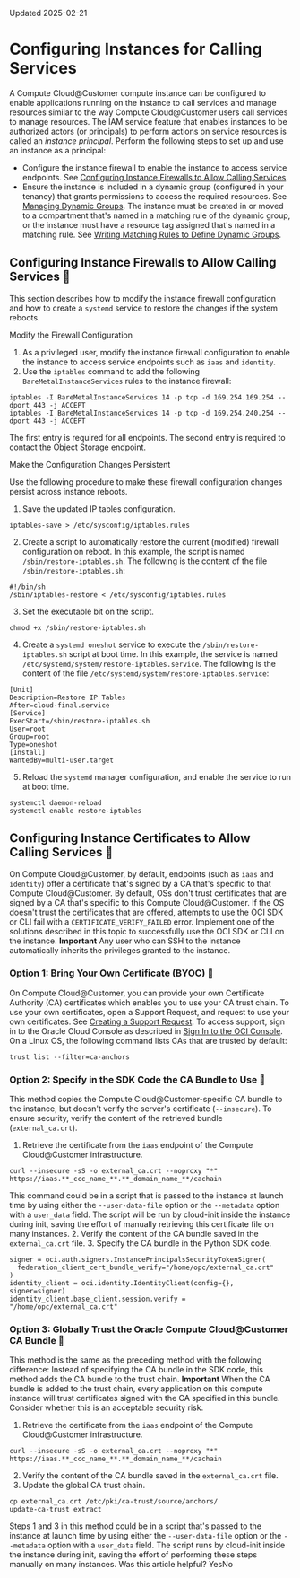 Updated 2025-02-21
# Configuring Instances for Calling Services
A Compute Cloud@Customer compute instance can be configured to enable applications running on the instance to call services and manage resources similar to the way Compute Cloud@Customer users call services to manage resources.
The IAM service feature that enables instances to be authorized actors (or principals) to perform actions on service resources is called an _instance principal_.
Perform the following steps to set up and use an instance as a principal:
  * Configure the instance firewall to enable the instance to access service endpoints. See [Configuring Instance Firewalls to Allow Calling Services](https://docs.oracle.com/en-us/iaas/compute-cloud-at-customer/topics/compute/configuring-instances-for-calling-services.htm#configuring-instance-firewalls-to-allow-calling-services).
  * Ensure the instance is included in a dynamic group (configured in your tenancy) that grants permissions to access the required resources. See [Managing Dynamic Groups](https://docs.oracle.com/iaas/Content/Identity/Tasks/managingdynamicgroups.htm).
The instance must be created in or moved to a compartment that's named in a matching rule of the dynamic group, or the instance must have a resource tag assigned that's named in a matching rule. See [Writing Matching Rules to Define Dynamic Groups](https://docs.oracle.com/iaas/Content/Identity/Tasks/managingdynamicgroups.htm#Writing).


## Configuring Instance Firewalls to Allow Calling Services 🔗 
This section describes how to modify the instance firewall configuration and how to create a `systemd` service to restore the changes if the system reboots. 

Modify the Firewall Configuration
    
  1. As a privileged user, modify the instance firewall configuration to enable the instance to access service endpoints such as `iaas` and `identity`.
  2. Use the `iptables` command to add the following `BareMetalInstanceServices` rules to the instance firewall:
```
iptables -I BareMetalInstanceServices 14 -p tcp -d 169.254.169.254 --dport 443 -j ACCEPT
iptables -I BareMetalInstanceServices 14 -p tcp -d 169.254.240.254 --dport 443 -j ACCEPT
```

The first entry is required for all endpoints. The second entry is required to contact the Object Storage endpoint.



Make the Configuration Changes Persistent
    
Use the following procedure to make these firewall configuration changes persist across instance reboots.
  1. Save the updated IP tables configuration.
```
iptables-save > /etc/sysconfig/iptables.rules
```

  2. Create a script to automatically restore the current (modified) firewall configuration on reboot.
In this example, the script is named `/sbin/restore-iptables.sh`. The following is the content of the file `/sbin/restore-iptables.sh`:
```
#!/bin/sh
/sbin/iptables-restore < /etc/sysconfig/iptables.rules
```

  3. Set the executable bit on the script.
```
chmod +x /sbin/restore-iptables.sh
```

  4. Create a `systemd oneshot` service to execute the `/sbin/restore-iptables.sh` script at boot time.
In this example, the service is named `/etc/systemd/system/restore-iptables.service`. The following is the content of the file `/etc/systemd/system/restore-iptables.service`:
```
[Unit]
Description=Restore IP Tables
After=cloud-final.service
[Service]
ExecStart=/sbin/restore-iptables.sh
User=root
Group=root
Type=oneshot
[Install]
WantedBy=multi-user.target
```

  5. Reload the `systemd` manager configuration, and enable the service to run at boot time.
```
systemctl daemon-reload
systemctl enable restore-iptables
```



## Configuring Instance Certificates to Allow Calling Services 🔗 
On Compute Cloud@Customer, by default, endpoints (such as `iaas` and `identity`) offer a certificate that's signed by a CA that's specific to that Compute Cloud@Customer. By default, OSs don't trust certificates that are signed by a CA that's specific to this Compute Cloud@Customer. If the OS doesn't trust the certificates that are offered, attempts to use the OCI SDK or CLI fail with a `CERTIFICATE_VERIFY_FAILED` error.
Implement one of the solutions described in this topic to successfully use the OCI SDK or CLI on the instance.
**Important**
Any user who can SSH to the instance automatically inherits the privileges granted to the instance.
### Option 1: Bring Your Own Certificate (BYOC) 🔗 
On Compute Cloud@Customer, you can provide your own Certificate Authority (CA) certificates which enables you to use your CA trust chain. To use your own certificates, open a Support Request, and request to use your own certificates. See [Creating a Support Request](https://docs.oracle.com/iaas/Content/GSG/support/create-incident.htm). To access support, sign in to the Oracle Cloud Console as described in [Sign In to the OCI Console](https://docs.oracle.com/iaas/Content/GSG/Tasks/signingin.htm#Signing_In_to_the_Console).
On a Linux OS, the following command lists CAs that are trusted by default:
```
trust list --filter=ca-anchors
```

### Option 2: Specify in the SDK Code the CA Bundle to Use 🔗 
This method copies the Compute Cloud@Customer-specific CA bundle to the instance, but doesn't verify the server's certificate (`--insecure`). To ensure security, verify the content of the retrieved bundle (`external_ca.crt`).
  1. Retrieve the certificate from the `iaas` endpoint of the Compute Cloud@Customer infrastructure.
```
curl --insecure -sS -o external_ca.crt --noproxy "*" https://iaas.**_ccc_name_**.**_domain_name_**/cachain
```

This command could be in a script that is passed to the instance at launch time by using either the `--user-data-file` option or the `--metadata` option with a `user_data` field. The script will be run by cloud-init inside the instance during init, saving the effort of manually retrieving this certificate file on many instances.
  2. Verify the content of the CA bundle saved in the `external_ca.crt` file.
  3. Specify the CA bundle in the Python SDK code.
```
signer = oci.auth.signers.InstancePrincipalsSecurityTokenSigner(
  federation_client_cert_bundle_verify="/home/opc/external_ca.crt"
)
identity_client = oci.identity.IdentityClient(config={}, signer=signer)
identity_client.base_client.session.verify = "/home/opc/external_ca.crt"
```



### Option 3: Globally Trust the Oracle Compute Cloud@Customer CA Bundle 🔗 
This method is the same as the preceding method with the following difference: Instead of specifying the CA bundle in the SDK code, this method adds the CA bundle to the trust chain.
**Important**
When the CA bundle is added to the trust chain, every application on this compute instance will trust certificates signed with the CA specified in this bundle. Consider whether this is an acceptable security risk.
  1. Retrieve the certificate from the `iaas` endpoint of the Compute Cloud@Customer infrastructure.
```
curl --insecure -sS -o external_ca.crt --noproxy "*" https://iaas.**_ccc_name_**.**_domain_name_**/cachain
```

  2. Verify the content of the CA bundle saved in the `external_ca.crt` file.
  3. Update the global CA trust chain.
```
cp external_ca.crt /etc/pki/ca-trust/source/anchors/
update-ca-trust extract
```



Steps 1 and 3 in this method could be in a script that's passed to the instance at launch time by using either the `--user-data-file` option or the `--metadata` option with a `user_data` field. The script runs by cloud-init inside the instance during init, saving the effort of performing these steps manually on many instances.
Was this article helpful?
YesNo

